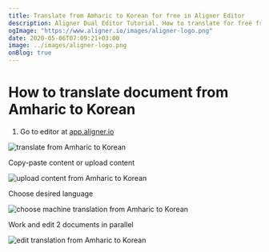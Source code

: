 ```yaml
---
title: Translate from Amharic to Korean for free in Aligner Editor
description: Aligner Dual Editor Tutorial. How to translate for free from Amharic to Korean. Aligner is multilingual document management platform. 
ogImage: "https://www.aligner.io/images/aligner-logo.png"
date: 2020-05-06T07:09:21+03:00
image: ../images/aligner-logo.png
onBlog: true
---
```


# How to translate document from Amharic to Korean

1. Go to editor at [app.aligner.io](https://app.aligner.io "Aligner App web page")

![translate from Amharic to Korean](../aligner-blank-editor.png "translate from Amharic to Korean")

Copy-paste content or upload content

![upload content from Amharic to Korean](../aligner-uploaded-document.png "upload content from Amharic to Korean")

Choose desired language

![choose machine translation from Amharic to Korean](../aligner-language-dropdown.png "choose machine translation from Amharic to Korean")

Work and edit 2 documents in parallel

![edit translation from Amharic to Korean](../aligner-double-sitded-editor.png "edit translation from Amharic to Korean")

